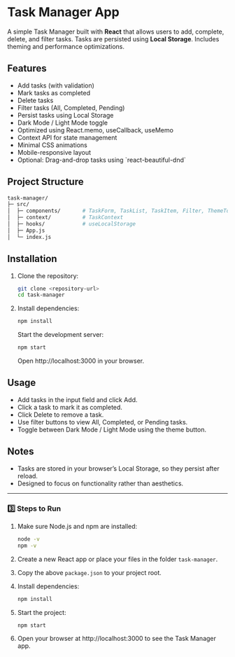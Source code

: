 
# Task Manager App

A simple Task Manager built with **React** that allows users to add, complete, delete, and filter tasks. Tasks are persisted using **Local Storage**. Includes theming and performance optimizations.

## Features

- Add tasks (with validation)
- Mark tasks as completed
- Delete tasks
- Filter tasks (All, Completed, Pending)
- Persist tasks using Local Storage
- Dark Mode / Light Mode toggle
- Optimized using React.memo, useCallback, useMemo
- Context API for state management
- Minimal CSS animations
- Mobile-responsive layout
- Optional: Drag-and-drop tasks using \`react-beautiful-dnd\`

## Project Structure

```bash
task-manager/
├─ src/
│  ├─ components/       # TaskForm, TaskList, TaskItem, Filter, ThemeToggle
│  ├─ context/          # TaskContext
│  ├─ hooks/            # useLocalStorage
│  ├─ App.js
│  └─ index.js
```

## Installation

1. Clone the repository:
    ```bash
    git clone <repository-url>
    cd task-manager
    ```

2. Install dependencies:
    ```bash
    npm install
    ```

    Start the development server:

    ```bash
    npm start
    ```

    Open http://localhost:3000 in your browser.

## Usage

- Add tasks in the input field and click Add.
- Click a task to mark it as completed.
- Click Delete to remove a task.
- Use filter buttons to view All, Completed, or Pending tasks.
- Toggle between Dark Mode / Light Mode using the theme button.

## Notes

- Tasks are stored in your browser’s Local Storage, so they persist after reload.
- Designed to focus on functionality rather than aesthetics.

---

### 3️⃣ Steps to Run

1. Make sure Node.js and npm are installed:
   ```bash
   node -v
   npm -v
   ```

2. Create a new React app or place your files in the folder `task-manager`.

3. Copy the above `package.json` to your project root.

4. Install dependencies:

   ```bash
   npm install
      ```

5. Start the project:

   ```bash
   npm start
   ```

6. Open your browser at http://localhost:3000 to see the Task Manager app.
